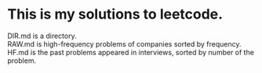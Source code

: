 # This is my solutions to leetcode.  
DIR.md is a directory.  
RAW.md is high-frequency problems of companies sorted by frequency.  
HF.md is the past problems appeared in interviews, sorted by number of the problem. 
